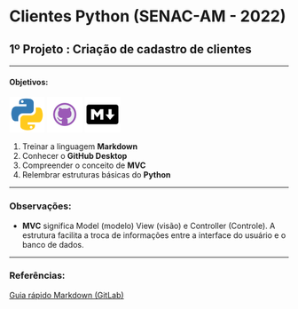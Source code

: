 # Clientes Python (SENAC-AM - 2022)

## 1º Projeto : Criação de cadastro de clientes
---
#### Objetivos:

![Python](img/4375050_logo_python_icon.png)
![GitHub Desktop](img/345418_github_icon.png)
![Markdown](img/4373110_logo_logos_markdown_icon.png)


1. Treinar a linguagem **Markdown**
1. Conhecer o **GitHub Desktop**
1. Compreender o conceito de **MVC**
1. Relembrar estruturas básicas do **Python**

---
### Observações: 

* **MVC** significa Model (modelo) View (visão) e Controller (Controle). A estrutura facilita a troca de informações entre a interface do usuário e o banco de dados.

---
### Referências:

[Guia rápido Markdown (GitLab)](https://ajuda.gitlab.io/guia-rapido/markdown/markdown/ )



